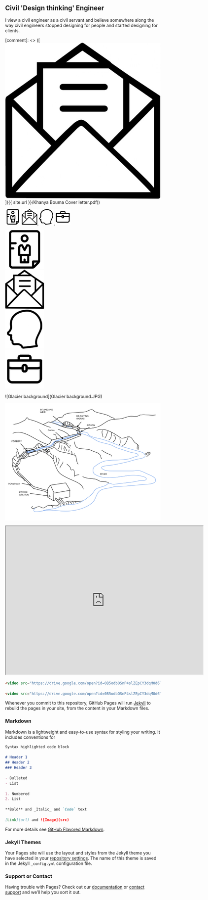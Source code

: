## Civil 'Design thinking' Engineer

I view a civil engineer as a civil servant and believe somewhere along the way civil engineers stopped designing for people and started designing for clients.

[comment]: <> ([![Letter icon](Letter.jpg)]({{ site.url }}/Khanya Bouma Cover letter.pdf))

<a href="{{ site.url }}/Khanya Bouma CV.pdf"> <img src="CV.png" alt="CV" style="width:50px;height:50px;" div style="width: 25%; text-align: center;"></a>
<a href="{{ site.url }}/Khanya Bouma Cover letter.pdf"> <img src="Letter.jpg" alt="Letter" style="width:50x;height:50px;"> </a> <a href="{{ site.url }}/Khanya Bouma General Reference.pdf"> <img src="References.jpg" alt="References" style="width:50px;height:50px;"> </a> <a href="{{ site.url }}/Khanya Bouma Project Experience.pdf"> <img src="Experience.png" alt="Experience" style="width:50px;height:50px;"></a> 

<div>
<div style="width: 25%; text-align: center;"><img src="CV.png"></div> <div style="width: 25%; text-align: center;"g"></div> <div style="width: 25%; text-align: center;"><img src="Letter.jpg"></div> <div style="width: 25%; text-align: center;"><img src="References.jpg"></div> <div style="width: 25%; text-align: center;"><img src="Experience.png"></div>
</div>

![Glacier background](Glacier background.JPG)

![HydropowerSketch](HydroPower.png)

<div>
<iframe src="https://drive.google.com/open?id=0B5odbOSnP4slMFlBT240MmxBbVU/preview" width="640" height="480"></iframe>
</div>

```html                                                                                                   
<video src="https://drive.google.com/open?id=0B5odbOSnP4slZEpCY3dqM0d6TWc" poster="Ntaruka Poster Image.png" width="320" height="200" controls preload></video>

<video src="https://drive.google.com/open?id=0B5odbOSnP4slZEpCY3dqM0d6TWc" width="320" height="200" controls preload></video>
```

Whenever you commit to this repository, GitHub Pages will run [Jekyll](https://jekyllrb.com/) to rebuild the pages in your site, from the content in your Markdown files.

### Markdown

Markdown is a lightweight and easy-to-use syntax for styling your writing. It includes conventions for

```markdown
Syntax highlighted code block

# Header 1
## Header 2
### Header 3

- Bulleted
- List

1. Numbered
2. List

**Bold** and _Italic_ and `Code` text

[Link](url) and ![Image](src)
```

For more details see [GitHub Flavored Markdown](https://guides.github.com/features/mastering-markdown/).

### Jekyll Themes

Your Pages site will use the layout and styles from the Jekyll theme you have selected in your [repository settings](https://github.com/KhanyaBouma/khanyabouma.github.io/settings). The name of this theme is saved in the Jekyll `_config.yml` configuration file.

### Support or Contact

Having trouble with Pages? Check out our [documentation](https://help.github.com/categories/github-pages-basics/) or [contact support](https://github.com/contact) and we’ll help you sort it out.
